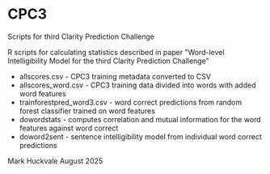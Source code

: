 # CPC3
Scripts for third Clarity Prediction Challenge

R scripts for calculating statistics described in paper "Word-level Intelligibility Model for the third Clarity Prediction Challenge"

- allscores.csv - CPC3 training metadata converted to CSV
- allscores_word.csv - CPC3 training data divided into words with added word features
- trainforestpred_word3.csv - word correct predictions from random forest classifier trained on word features
- dowordstats - computes correlation and mutual information for the word features against word correct
- doword2sent - sentence intelligibility model from individual word correct predictions

Mark Huckvale
August 2025
  
